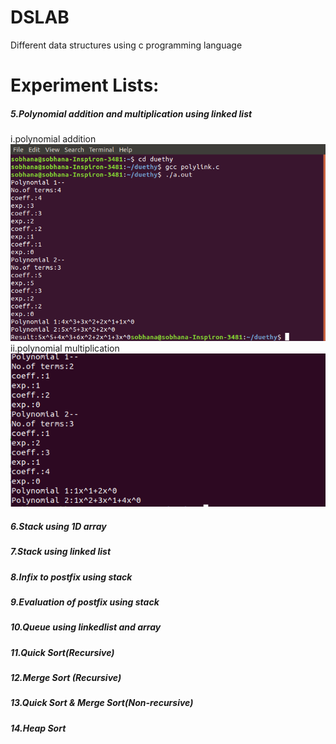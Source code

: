 # DSLAB 
Different data structures using c programming language 
# Experiment Lists: 
##### 5.Polynomial addition and multiplication using linked list  
i.polynomial addition
<img src="https://github.com/Duethyem02/DSLAB/blob/main/Exp_5_1.png">
ii.polynomial multiplication
<img src="https://github.com/Duethyem02/DSLAB/blob/main/Exp_5_2.png">
##### 6.Stack using 1D array 

##### 7.Stack using linked list 

##### 8.Infix to postfix using stack  

##### 9.Evaluation of postfix using stack
 
##### 10.Queue using linkedlist and array 

##### 11.Quick Sort(Recursive) 

##### 12.Merge Sort (Recursive) 

##### 13.Quick Sort & Merge Sort(Non-recursive) 
 
##### 14.Heap Sort
